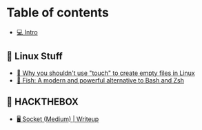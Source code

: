# Table of contents

* [💻 Intro](README.md)

## 🐧 Linux Stuff  <a href="#linux" id="linux"></a>

* [📜 Why you shouldn't use "touch" to create empty files in Linux](linux/why-you-shouldnt-use-touch-to-create-empty-files-in-linux.md)
* [📜 Fish: A modern and powerful alternative to Bash and Zsh](linux/fish-a-modern-and-powerful-alternative-to-bash-and-zsh.md)

## 👾 HACKTHEBOX

* [🖥 Socket (Medium) | Writeup](hackthebox/socket-medium-or-writeup.md)
